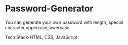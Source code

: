 # Password-Generator
You can generate your own password with length, special character,uppercase,lowercase.
<p>Tech Stack-HTML, CSS, JavaScript</p>
